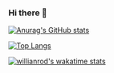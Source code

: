 ### Hi there 👋
[![Anurag's GitHub stats](https://github-readme-stats.vercel.app/api?username=DEV-SeungHwanJeon)](https://github.com/anuraghazra/github-readme-stats)

[![Top Langs](https://github-readme-stats.vercel.app/api/top-langs/?username=DEV-SeungHwanJeon)](https://github.com/anuraghazra/github-readme-stats)

[![willianrod's wakatime stats](https://github-readme-stats.vercel.app/api/wakatime?username=DEV_SeungHwanJeon)](https://github.com/anuraghazra/github-readme-stats)

<!--
**DEV-SeungHwanJeon/DEV-SeungHwanJeon** is a ✨ _special_ ✨ repository because its `README.md` (this file) appears on your GitHub profile.


Here are some ideas to get you started:

- 🔭 I’m currently working on ...
- 🌱 I’m currently learning ...
- 👯 I’m looking to collaborate on ...
- 🤔 I’m looking for help with ...
- 💬 Ask me about ...
- 📫 How to reach me: ...
- 😄 Pronouns: ...
- ⚡ Fun fact: ...
-->
